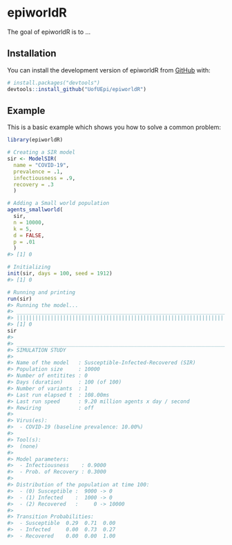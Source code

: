 
<!-- README.md is generated from README.Rmd. Please edit that file -->

# epiworldR

<!-- badges: start -->

<!-- badges: end -->

The goal of epiworldR is to …

## Installation

You can install the development version of epiworldR from
[GitHub](https://github.com/) with:

``` r
# install.packages("devtools")
devtools::install_github("UofUEpi/epiworldR")
```

## Example

This is a basic example which shows you how to solve a common problem:

``` r
library(epiworldR)

# Creating a SIR model
sir <- ModelSIR(
  name = "COVID-19",
  prevalence = .1,
  infectiousness = .9,
  recovery = .3
  )

# Adding a Small world population 
agents_smallworld(
  sir,
  n = 10000,
  k = 5,
  d = FALSE,
  p = .01
  )
#> [1] 0

# Initializing 
init(sir, days = 100, seed = 1912)
#> [1] 0

# Running and printing
run(sir)
#> Running the model...
#> _________________________________________________________________________
#> ||||||||||||||||||||||||||||||||||||||||||||||||||||||||||||||||||||||||| done.
#> [1] 0
sir
#> 
#> ________________________________________________________________________________
#> SIMULATION STUDY
#> 
#> Name of the model   : Susceptible-Infected-Recovered (SIR)
#> Population size     : 10000
#> Number of entitites : 0
#> Days (duration)     : 100 (of 100)
#> Number of variants  : 1
#> Last run elapsed t  : 108.00ms
#> Last run speed      : 9.20 million agents x day / second
#> Rewiring            : off
#> 
#> Virus(es):
#>  - COVID-19 (baseline prevalence: 10.00%)
#> 
#> Tool(s):
#>  (none)
#> 
#> Model parameters:
#>  - Infectiousness    : 0.9000
#>  - Prob. of Recovery : 0.3000
#> 
#> Distribution of the population at time 100:
#>  - (0) Susceptible :  9000 -> 0
#>  - (1) Infected    :  1000 -> 0
#>  - (2) Recovered   :     0 -> 10000
#> 
#> Transition Probabilities:
#>  - Susceptible  0.29  0.71  0.00
#>  - Infected     0.00  0.73  0.27
#>  - Recovered    0.00  0.00  1.00
```
